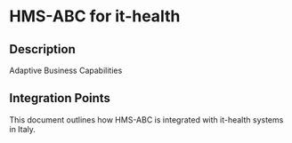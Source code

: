 # HMS-ABC for it-health

## Description

Adaptive Business Capabilities

## Integration Points

This document outlines how HMS-ABC is integrated with it-health systems in Italy.
